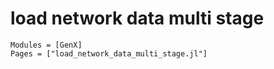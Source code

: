# load network data multi stage
```@autodocs
Modules = [GenX]
Pages = ["load_network_data_multi_stage.jl"]
```
